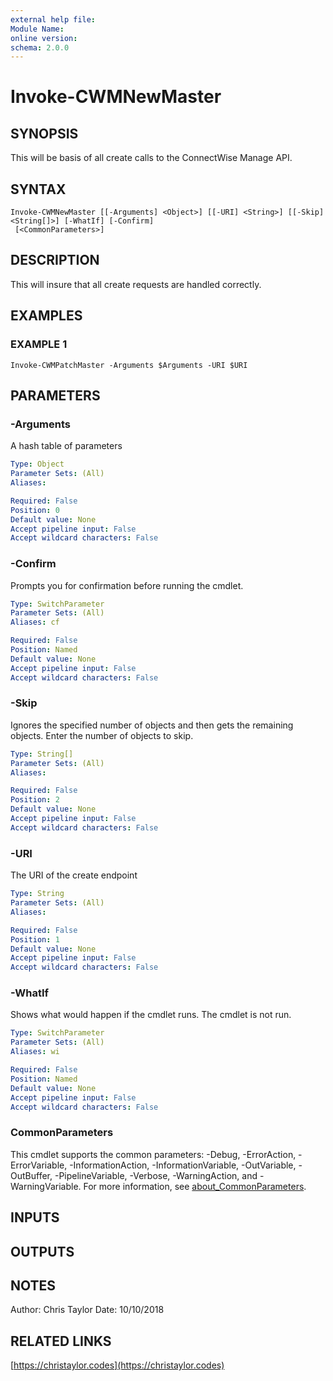 ```yaml
---
external help file:
Module Name:
online version:
schema: 2.0.0
---
```


# Invoke-CWMNewMaster

## SYNOPSIS
This will be basis of all create calls to the ConnectWise Manage API.

## SYNTAX

```
Invoke-CWMNewMaster [[-Arguments] <Object>] [[-URI] <String>] [[-Skip] <String[]>] [-WhatIf] [-Confirm]
 [<CommonParameters>]
```

## DESCRIPTION
This will insure that all create requests are handled correctly.

## EXAMPLES

### EXAMPLE 1
```
Invoke-CWMPatchMaster -Arguments $Arguments -URI $URI
```

## PARAMETERS

### -Arguments
A hash table of parameters

```yaml
Type: Object
Parameter Sets: (All)
Aliases:

Required: False
Position: 0
Default value: None
Accept pipeline input: False
Accept wildcard characters: False
```

### -Confirm
Prompts you for confirmation before running the cmdlet.

```yaml
Type: SwitchParameter
Parameter Sets: (All)
Aliases: cf

Required: False
Position: Named
Default value: None
Accept pipeline input: False
Accept wildcard characters: False
```

### -Skip
Ignores the specified number of objects and then gets the remaining objects.
Enter the number of objects to skip.

```yaml
Type: String[]
Parameter Sets: (All)
Aliases:

Required: False
Position: 2
Default value: None
Accept pipeline input: False
Accept wildcard characters: False
```

### -URI
The URI of the create endpoint

```yaml
Type: String
Parameter Sets: (All)
Aliases:

Required: False
Position: 1
Default value: None
Accept pipeline input: False
Accept wildcard characters: False
```

### -WhatIf
Shows what would happen if the cmdlet runs.
The cmdlet is not run.

```yaml
Type: SwitchParameter
Parameter Sets: (All)
Aliases: wi

Required: False
Position: Named
Default value: None
Accept pipeline input: False
Accept wildcard characters: False
```

### CommonParameters
This cmdlet supports the common parameters: -Debug, -ErrorAction, -ErrorVariable, -InformationAction, -InformationVariable, -OutVariable, -OutBuffer, -PipelineVariable, -Verbose, -WarningAction, and -WarningVariable. For more information, see [about_CommonParameters](http://go.microsoft.com/fwlink/?LinkID=113216).

## INPUTS

## OUTPUTS

## NOTES
Author: Chris Taylor
Date: 10/10/2018

## RELATED LINKS

[https://christaylor.codes](https://christaylor.codes)

